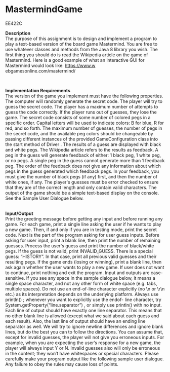 # MastermindGame
EE422C


<b>Description</b><br>
The purpose of this assignment is to design and implement a program to play a text-based
version of the board game Mastermind. You are free to use whatever classes and methods from
the Java 8 library you wish.
The first thing you should do is read the Wikipedia article on the game of Mastermind.
Here is a good example of what an interactive GUI for Mastermind would look like: https://www.w
ebgamesonline.com/mastermind/

<br>

<b>Implementation Requirements</b><br>
The version of the game you implement must have the following properties.
The computer will randomly generate the secret code.
The player will try to guess the secret code.
The player has a maximum number of attempts to guess the code correctly. If the player
runs out of guesses, they lose the game.
The secret code consists of some number of colored pegs in a specific order.
Capital letters will be used to indicate colors: B for blue, R for red, and so forth.
The maximum number of guesses, the number of pegs in the secret code, and the available
peg colors should be changeable by passing different instances of the provided
GameConfiguration class into the start method of Driver .
The results of a guess are displayed with black and white pegs. The Wikipedia article refers to
the results as feedback.
A peg in the guess will generate feedback of either: 1 black peg, 1 white peg, or no pegs. A
single peg in the guess cannot generate more than 1 feedback peg.
The order of the feedback does not give any information about which pegs in the guess
generated which feedback pegs. In your feedback, you must give the number of black pegs
(if any) first, and then the number of white ones, if any.
The player's guesses must be error checked to ensure that they are of the correct length and
only contain valid characters. The output of the game should be a simple text-based display
on the console. See the Sample User Dialogue below.

<br>
<b>Input/Output</b><br>
Print the greeting message before getting any input and before running any game. For each
game, print a single line asking the user if he wants to play a new game. Then, if and only if you
are in testing mode, print the secret code.
Next is the part of the program asking for user guess inputs. Before asking for user input, print a
blank line, then print the number of remaining guesses. Process the user's guess and print the
number of black/white pegs. If the guess is not valid, print INVALID_GUESS. There is a special
guess: “HISTORY”. In that case, print all previous valid guesses and their resulting pegs. If the
game ends (losing or winning), print a blank line, then ask again whether the user wants to play a
new game. If user does not want to continue, print nothing and exit the program.
Input and outputs are case-sensitive. If you see any space in the sample dialogue below, it
means a single space character, and not any other form of white space (e.g. tabs, multiple
spaces).
Do not use an end-of-line character explicitly (no \n or \r\n etc.) as its interpretation depends
on the underlying platform. Always use println() ; whenever you want to explicitly use the endof-
line character, try System.getProperty(“line.separator”) , or simply use println() with
no input.
Each line of output should have exactly one line separator. This means that no other blank line is
allowed (except what we said about each guess and each result). Also, the last line of output
should have an ending line separator as well. We will try to ignore newline differences and
ignore blank lines, but do the best you can to follow the directions.
You can assume that, except for invalid guesses, the player will not give you erroneous inputs. For
example, when you are expecting the user’s response for a new game, the player will always input
Y or N. Invalid guesses also will only be erroneous in the content; they won’t have whitespaces or
special characters.
Please carefully make your program output like the following sample user dialogue. Any failure to
obey the rules may cause loss of points.
